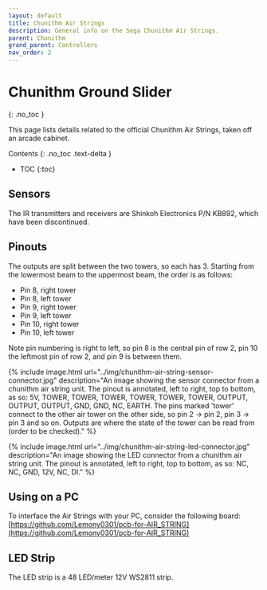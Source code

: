 ```yaml
---
layout: default
title: Chunithm Air Strings
description: General info on the Sega Chunithm Air Strings.
parent: Chunithm
grand_parent: Controllers
nav_order: 2
---
```


# Chunithm Ground Slider
{: .no_toc }

This page lists details related to the official Chunithm Air Strings, taken off an arcade cabinet.

Contents
{: .no_toc .text-delta }

- TOC
{:toc}

## Sensors

The IR transmitters and receivers are Shinkoh Electronics P/N KB892, which have been discontinued.

## Pinouts

The outputs are split between the two towers, so each has 3. Starting from the lowermost beam to the uppermost beam, the order is as follows: 
* Pin 8, right tower
* Pin 8, left tower
* Pin 9, right tower
* Pin 9, left tower
* Pin 10, right tower
* Pin 10, left tower

Note pin numbering is right to left, so pin 8 is the central pin of row 2, pin 10 the leftmost pin of row 2, and pin 9 is between them. 

{% include image.html url="../img/chunithm-air-string-sensor-connector.jpg" description="An image showing the sensor connector from a chunithm air string unit. The pinout is annotated, left to right, top to bottom, as so: 5V, TOWER, TOWER, TOWER, TOWER, TOWER, TOWER, OUTPUT, OUTPUT, OUTPUT, GND, GND, NC, EARTH. The pins marked 'tower' connect to the other air tower on the other side, so pin 2 -> pin 2, pin 3 -> pin 3 and so on. Outputs are where the state of the tower can be read from (order to be checked)." %}

{% include image.html url="../img/chunithm-air-string-led-connector.jpg" description="An image showing the LED connector from a chunithm air string unit. The pinout is annotated, left to right, top to bottom, as so: NC, NC, GND, 12V, NC, DI." %}

## Using on a PC

To interface the Air Strings with your PC, consider the following board: [https://github.com/Lemony0301/pcb-for-AIR_STRING](https://github.com/Lemony0301/pcb-for-AIR_STRING)

## LED Strip

The LED strip is a 48 LED/meter 12V WS2811 strip.

